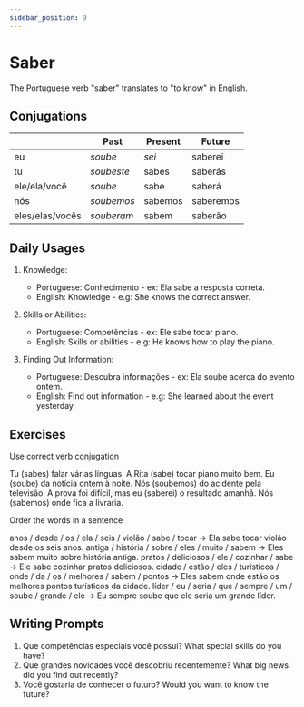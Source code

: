 ```yaml
---
sidebar_position: 9
---
```


# Saber

The Portuguese verb "saber" translates to "to know" in English.

## Conjugations

|                 | Past       | Present | Future    |
| --------------- | ---------- | ------- | --------- |
| eu              | _soube_    | _sei_   | saberei   |
| tu              | _soubeste_ | sabes   | saberás   |
| ele/ela/você    | _soube_    | sabe    | saberá    |
| nós             | _soubemos_ | sabemos | saberemos |
| eles/elas/vocês | _souberam_ | sabem   | saberão   |

## Daily Usages

1. Knowledge:

   - Portuguese: Conhecimento - ex: Ela sabe a resposta correta.
   - English: Knowledge - e.g: She knows the correct answer.

2. Skills or Abilities:

   - Portuguese: Competências - ex: Ele sabe tocar piano.
   - English: Skills or abilities - e.g: He knows how to play the piano.

3. Finding Out Information:

   - Portuguese: Descubra informações - ex: Ela soube acerca do evento ontem.
   - English: Find out information - e.g: She learned about the event yesterday.

## Exercises

Use correct verb conjugation

Tu (sabes) falar várias línguas.
A Rita (sabe) tocar piano muito bem.
Eu (soube) da notícia ontem à noite.
Nós (soubemos) do acidente pela televisão.
A prova foi difícil, mas eu (saberei) o resultado amanhã.
Nós (sabemos) onde fica a livraria.

Order the words in a sentence

anos / desde / os / ela / seis / violão / sabe / tocar -> Ela sabe tocar violão desde os seis anos.
antiga / história / sobre / eles / muito / sabem -> Eles sabem muito sobre história antiga.
pratos / deliciosos / ele / cozinhar / sabe -> Ele sabe cozinhar pratos deliciosos.
cidade / estão / eles / turísticos / onde / da / os / melhores / sabem / pontos -> Eles sabem onde estão os melhores pontos turísticos da cidade.
líder / eu / seria / que / sempre / um / soube / grande / ele -> Eu sempre soube que ele seria um grande líder.

## Writing Prompts

1. Que competências especiais você possui? What special skills do you have?
2. Que grandes novidades você descobriu recentemente? What big news did you find out recently?
3. Você gostaria de conhecer o futuro? Would you want to know the future?

